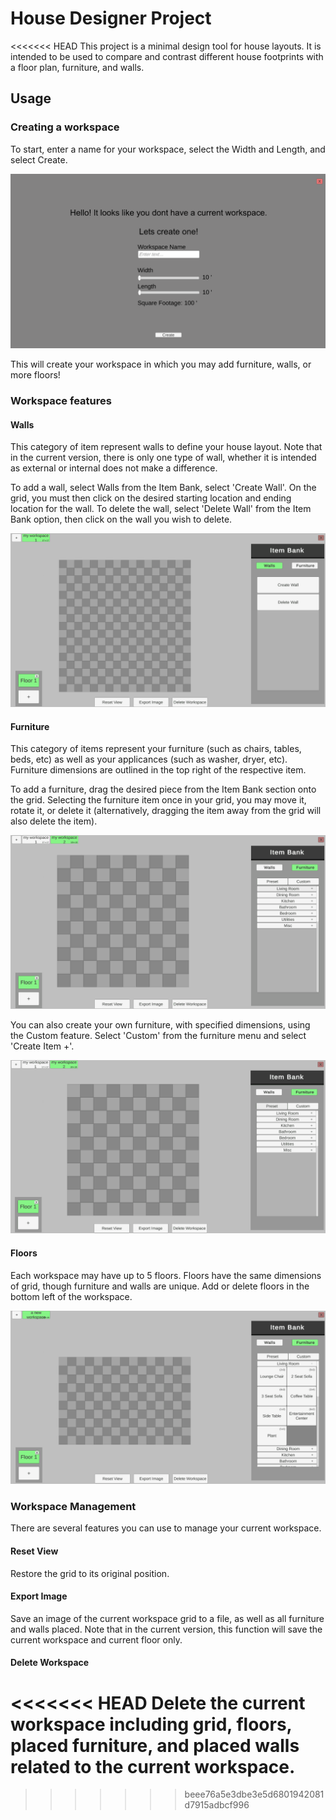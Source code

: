 # House Designer Project
<<<<<<< HEAD
This project is a minimal design tool for house layouts. It is intended to be used to compare and contrast different house footprints with a floor plan, furniture, and walls.

## Usage
### Creating a workspace
To start, enter a name for your workspace, select the Width and Length, and select Create.

![](https://github.com/ImWesMan/projectHouseDesign/blob/main/create.gif)

This will create your workspace in which you may add furniture, walls, or more floors!

### Workspace features
#### Walls
This category of item represent walls to define your house layout. Note that in the current version, there is only one type of wall, whether it is intended as external or internal does not make a difference.

To add a wall, select Walls from the Item Bank, select 'Create Wall'. On the grid, you must then click on the desired starting location and ending location for the wall. To delete the wall, select 'Delete Wall' from the Item Bank option, then click on the wall you wish to delete.

![](https://github.com/ImWesMan/projectHouseDesign/blob/main/wall.gif)

#### Furniture
This category of items represent your furniture (such as chairs, tables, beds, etc) as well as your applicances (such as washer, dryer, etc). Furniture dimensions are outlined in the top right of the respective item.

To add a furniture, drag the desired piece from the Item Bank section onto the grid. Selecting the furniture item once in your grid, you may move it, rotate it, or delete it (alternatively, dragging the item away from the grid will also delete the item).

![](https://github.com/ImWesMan/projectHouseDesign/blob/main/furniture.gif)

You can also create your own furniture, with specified dimensions, using the Custom feature. Select 'Custom' from the furniture menu and select 'Create Item +'.

![](https://github.com/ImWesMan/projectHouseDesign/blob/main/custom.gif)

#### Floors
Each workspace may have up to 5 floors. Floors have the same dimensions of grid, though furniture and walls are unique. Add or delete floors in the bottom left of the workspace.

![](https://github.com/ImWesMan/projectHouseDesign/blob/main/floors.gif)

### Workspace Management
There are several features you can use to manage your current workspace.

#### Reset View
Restore the grid to its original position.

#### Export Image
Save an image of the current workspace grid to a file, as well as all furniture and walls placed. Note that in the current version, this function will save the current workspace and current floor only.

#### Delete Workspace
<<<<<<< HEAD
Delete the current workspace including grid, floors, placed furniture, and placed walls related to the current workspace.
=======
>>>>>>> beee76a5e3dbe3e5d6801942081d7915adbcf996

